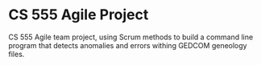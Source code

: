 # CS 555 Agile Project
CS 555 Agile team project, using Scrum methods to build a command line program that detects 
anomalies and errors withing GEDCOM geneology files.
